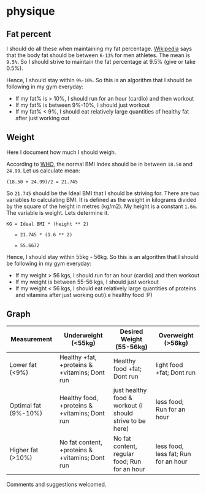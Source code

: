 # physique

## Fat percent

I should do all these when maintaining my fat percentage. [Wikipedia](https://en.wikipedia.org/wiki/Body_fat_percentage) says that the body fat should be between `6-13%` for men athletes. The mean is `9.5%`. So I should strive to maintain the fat percentage at 9.5% (give or take 0.5%).


Hence, I should stay within `9%-10%`. So this is an algorithm that I should be following in my gym everyday:

* If my fat% is > 10%, I should run for an hour (cardio) and then workout
* If my fat% is between 9%-10%, I should just workout
* If my fat% < 9%, I should eat relatively large quantities of healthy fat after just working out



## Weight

Here I document how much I should weigh.

According to [WHO](http://apps.who.int/bmi/index.jsp?introPage=intro_3.html), the normal BMI Index should be in between `18.50` and `24.99`. Let us calculate mean:

```
(18.50 + 24.99)/2 = 21.745
```

So `21.745` should be the Ideal BMI that I should be striving for. There are two variables to calculating BMI. It is defined as the weight in kilograms divided by the square of the height in metres (kg/m2). My height is a constant `1.6m`. The variable is weight. Lets determine it.


```
KG = Ideal BMI * (height ** 2)

   = 21.745 * (1.6 ** 2)

   = 55.6672
```

Hence, I should stay within 55kg - 56kg. So this is an algorithm that I should be following in my gym everyday:

* If my weight > 56 kgs, I should run for an hour (cardio) and then workout
* If my weight is between 55-56 kgs, I should just workout
* If my weight < 56 kgs, I should eat relatively large quantities of proteins and vitamins  after just working out(i.e healthy food :P)

## Graph

| Measurement | Underweight (<55kg) | Desired Weight (55-56kg) | Overweight (>56kg) |
|  --- | --- | --- |--- |
| Lower fat (<9%) | Healthy +fat, +proteins & +vitamins; Dont run | Healthy food +fat; Dont run | light food +fat; Dont run |
| Optimal fat (9%-10%) | Healthy food, +proteins & +vitamins; Dont run | just healthy food & workout (I should strive to be here) | less food; Run for an hour |
| Higher fat (>10%) | No fat content, +proteins & +vitamins; Dont run | No fat content, regular food; Run for an hour | less food, less fat; Run for an hour |


Comments and suggestions welcomed.
